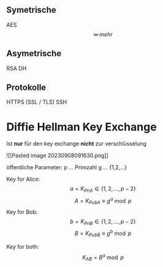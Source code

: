 ## Symetrische
AES
$$
{\infty}\,mehr
$$
## Asymetrische
RSA
DH
## Protokolle
HTTPS (SSL / TLS)
SSH

# Diffie Hellman Key Exchange

Ist **nur** für den key exchange **nicht** zur verschlüsselung

![[Pasted image 20230908091630.png]]

öffentliche Parameter: p  ... Primzahl
					g  ... {1,2,...}

Key for Alice:
$$
a = K_{PriA} \in \{1,2,\dots,p-2\}
$$
$$
A = K_{PubA} \equiv g^a \bmod p
$$
Key for Bob:
$$
b = K_{PriB} \in \{1,2,\dots,p-2\}
$$
$$
B = K_{PubB}  \equiv g^b \bmod p
$$

Key for both:
$$
K_{AB} = B^a \bmod p 
$$

